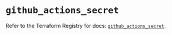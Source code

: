 # `github_actions_secret`

Refer to the Terraform Registry for docs: [`github_actions_secret`](https://registry.terraform.io/providers/integrations/github/5.45.0/docs/resources/actions_secret).
